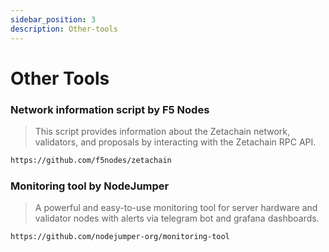 ```yaml
---
sidebar_position: 3
description: Other-tools
---
```


# Other Tools

### Network information script by F5 Nodes

> This script provides information about the Zetachain network, validators, and proposals by interacting with the Zetachain RPC API.
```bash
https://github.com/f5nodes/zetachain
```
### Monitoring tool by NodeJumper

> A powerful and easy-to-use monitoring tool for server hardware and validator nodes with alerts via telegram bot and grafana dashboards.
```bash
https://github.com/nodejumper-org/monitoring-tool
```


